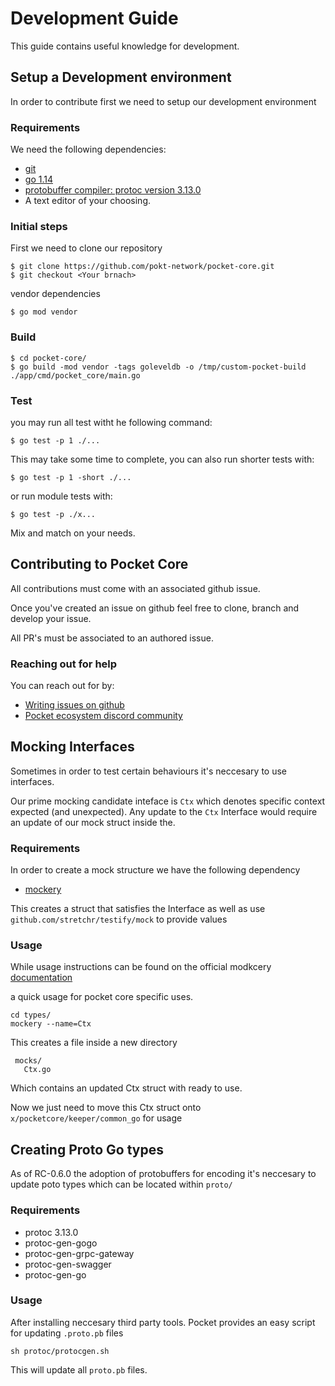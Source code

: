 # Development Guide
This guide contains useful knowledge for development.


## Setup a Development environment
In order to contribute first we need to setup our development environment

### Requirements
We need the following dependencies:
- [git](https://git-scm.com/)
- [go 1.14](https://golang.org/)
- [protobuffer compiler: protoc version 3.13.0](https://github.com/protocolbuffers/protobuf)
- A text editor of your choosing.

### Initial steps
First we need to clone our repository
```
$ git clone https://github.com/pokt-network/pocket-core.git
$ git checkout <Your brnach>
```

vendor dependencies
```
$ go mod vendor 
```

### Build
```
$ cd pocket-core/
$ go build -mod vendor -tags goleveldb -o /tmp/custom-pocket-build ./app/cmd/pocket_core/main.go
```

### Test
you may run all test witht he following command:
```
$ go test -p 1 ./...
```
This may take some time to complete, you can also run shorter tests with:
```
$ go test -p 1 -short ./...
```

or run module tests with:
```
$ go test -p ./x...
```

Mix and match on your needs.

## Contributing to Pocket Core
All contributions must come with an associated github issue.

Once you've created an issue on github feel free to clone, branch and develop your issue.

All PR's must be associated to an authored issue.

### Reaching out for help
You can reach out for by:
- [Writing issues on github](https://github.com/pokt-network/pocket-core/issues/new/choose)
- [Pocket ecosystem discord community](https://discord.com/invite/KRrqfd3tAK)

## Mocking Interfaces
Sometimes in order to test certain behaviours it's neccesary to use interfaces.

Our prime mocking candidate inteface is `Ctx` which denotes specific context expected (and unexpected).
Any update to the `Ctx` Interface would require an update of our mock struct inside the.

### Requirements
In order to create a mock structure we have the following dependency 
- [mockery](https://github.com/vektra/mockery)

This creates a struct that satisfies the Interface as well as use `github.com/stretchr/testify/mock` to provide values

### Usage
While usage instructions can be found on the official modkcery [documentation](https://github.com/vektra/mockery/blob/master/README.md) 

a quick usage for pocket core specific uses.
```
cd types/
mockery --name=Ctx
```

This creates a file inside a new directory 
```
 mocks/
   Ctx.go
```

Which contains an updated Ctx struct with ready to use.

Now we just need to move this Ctx struct onto `x/pocketcore/keeper/common_go` for usage

## Creating Proto Go types
As of RC-0.6.0 the adoption of protobuffers for encoding it's neccesary to update poto types which can be located within `proto/`

### Requirements
- protoc 3.13.0
- protoc-gen-gogo
- protoc-gen-grpc-gateway
- protoc-gen-swagger
- protoc-gen-go

### Usage
After installing neccesary third party tools.
Pocket provides an easy script for updating `.proto.pb` files

```
sh protoc/protocgen.sh
```
This will update all `proto.pb` files. 

